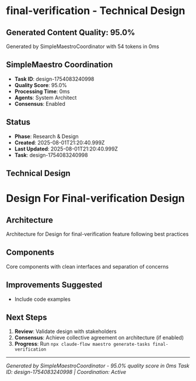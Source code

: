 # final-verification - Technical Design

## Generated Content Quality: 95.0%
Generated by SimpleMaestroCoordinator with 54 tokens in 0ms

## SimpleMaestro Coordination
- **Task ID**: design-1754083240998
- **Quality Score**: 95.0%
- **Processing Time**: 0ms
- **Agents**: System Architect
- **Consensus**: Enabled

## Status
- **Phase**: Research & Design
- **Created**: 2025-08-01T21:20:40.999Z
- **Last Updated**: 2025-08-01T21:20:40.999Z
- **Task**: design-1754083240998

## Technical Design
# Design For Final-verification Design

## Architecture
Architecture for Design for final-verification feature following best practices

## Components
Core components with clean interfaces and separation of concerns

## Improvements Suggested
- Include code examples

## Next Steps
1. **Review**: Validate design with stakeholders
2. **Consensus**: Achieve collective agreement on architecture (if enabled)
3. **Progress**: Run `npx claude-flow maestro generate-tasks final-verification`

---
*Generated by SimpleMaestroCoordinator - 95.0% quality score in 0ms*
*Task ID: design-1754083240998 | Coordination: Active*
